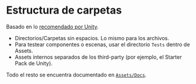 # Estructura de carpetas

Basado en lo [recomendado por
Unity](https://unity.com/how-to/organizing-your-project).

- Directorios/Carpetas sin espacios. Lo mismo para los archivos.
- Para testear componentes o escenas, usar el directorio `Tests` dentro de
	Assets.
- Assets internos separados de los third-party (por ejemplo, el Starter Pack de
	Unity).

Todo el resto se encuentra documentado en [`Assets/Docs`](./Assets/Docs/).
